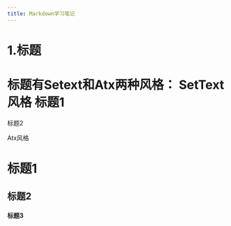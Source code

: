 ```yaml
---
title: Markdown学习笔记
---
```


# 1.标题
标题有Setext和Atx两种风格：
SetText风格
标题1 
=== 
标题2

Atx风格
# 标题1
## 标题2
#### 标题3
